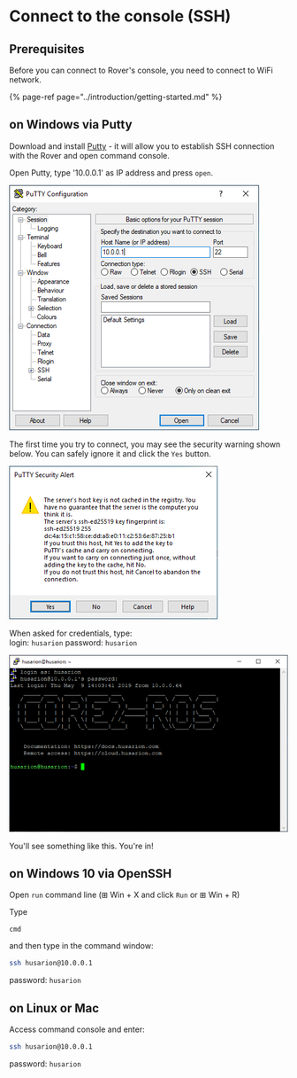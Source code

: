# Connect to the console \(SSH\)

## Prerequisites

Before you can connect to Rover's console, you need to connect to WiFi network. 

{% page-ref page="../introduction/getting-started.md" %}

## on Windows via Putty

Download and install [Putty](https://www.putty.org/) - it will allow you to establish SSH connection with the Rover and open command console.

 Open Putty, type '10.0.0.1' as IP address and press `open`.

![](../.gitbook/assets/image%20%282%29.png)

The first time you try to connect, you may see the security warning shown below. You can safely ignore it and click the `Yes` button.

![](../.gitbook/assets/image%20%281%29.png)

When asked for credentials, type:  
login: `husarion`  password: `husarion`

![](../.gitbook/assets/image%20%283%29.png)

You'll see something like this. You're in!

## on Windows 10 via OpenSSH

Open `run` command line \(⊞ Win + X and click `Run` or ⊞ Win + R\)

Type

```text
cmd
```

and then type in the command window:

```bash
ssh husarion@10.0.0.1
```

password: `husarion`

## on Linux or Mac

Access command console and enter:

```bash
ssh husarion@10.0.0.1
```

password: `husarion`



